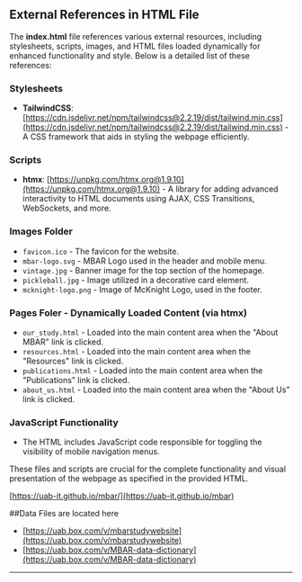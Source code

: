 

## External References in HTML File

The **index.html** file references various external resources, including stylesheets, scripts, images, and HTML files loaded dynamically for enhanced functionality and style. Below is a detailed list of these references:

### Stylesheets

- **TailwindCSS**: [https://cdn.jsdelivr.net/npm/tailwindcss@2.2.19/dist/tailwind.min.css](https://cdn.jsdelivr.net/npm/tailwindcss@2.2.19/dist/tailwind.min.css) - A CSS framework that aids in styling the webpage efficiently.

### Scripts

- **htmx**: [https://unpkg.com/htmx.org@1.9.10](https://unpkg.com/htmx.org@1.9.10) - A library for adding advanced interactivity to HTML documents using AJAX, CSS Transitions, WebSockets, and more.

### Images Folder

- `favicon.ico` - The favicon for the website.
- `mbar-logo.svg` - MBAR Logo used in the header and mobile menu.
- `vintage.jpg` - Banner image for the top section of the homepage.
- `pickleball.jpg` - Image utilized in a decorative card element.
- `mcknight-logo.png` - Image of McKnight Logo, used in the footer.

### Pages Foler - Dynamically Loaded Content (via htmx)

- `our_study.html` - Loaded into the main content area when the "About MBAR" link is clicked.
- `resources.html` - Loaded into the main content area when the "Resources" link is clicked.
- `publications.html` - Loaded into the main content area when the "Publications" link is clicked.
- `about_us.html` - Loaded into the main content area when the "About Us" link is clicked.

### JavaScript Functionality

- The HTML includes JavaScript code responsible for toggling the visibility of mobile navigation menus.

These files and scripts are crucial for the complete functionality and visual presentation of the webpage as specified in the provided HTML.

[https://uab-it.github.io/mbar/](https://uab-it.github.io/mbar)

##Data Files are located here

- [https://uab.box.com/v/mbarstudywebsite](https://uab.box.com/v/mbarstudywebsite)
- [https://uab.box.com/v/MBAR-data-dictionary](https://uab.box.com/v/MBAR-data-dictionary)
 
---
